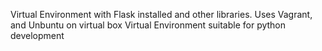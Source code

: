 Virtual Environment with Flask installed and other libraries. Uses Vagrant, and Unbuntu on virtual box
Virtual Environment suitable for python development